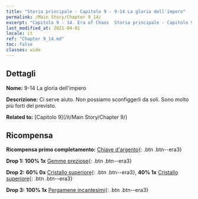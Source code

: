 ```yaml
---
title: "Storia principale - Capitolo 9 - 9-14 La gloria dell'impero"
permalink: /Main Story/Chapter 9_14/
excerpt: "Capitolo 9 - 14. Era of Chaos  Storia principale - Capitolo 9_14. 9-14 La gloria dell'impero"
last_modified_at: 2021-04-01
locale: it
ref: "Chapter 9_14.md"
toc: false
classes: wide
---
```


## Dettagli

 **Nome:** 9-14 La gloria dell'impero

 **Descrizione:** Ci serve aiuto. Non possiamo sconfiggerli da soli. Sono molto più forti del previsto.

 **Related to:** [Capitolo 9](/it/Main Story/Chapter 9/)

## Ricompensa

 **Ricompensa primo completamento:** [Chiave d'argento](/it/Items/con_693/){: .btn .btn--era3}

 **Drop 1:** **100% 1x** [Gemme preziose](/it/Items/mat_30/){: .btn .btn--era3}

 **Drop 2:** **60% 0x** [Cristallo superiore](/it/Items/mat_24/){: .btn .btn--era3}, **40% 1x** [Cristallo superiore](/it/Items/mat_24/){: .btn .btn--era3}

 **Drop 3:** **100% 1x** [Pergamene incantesimi](/it/Items/con_694/){: .btn .btn--era3}

